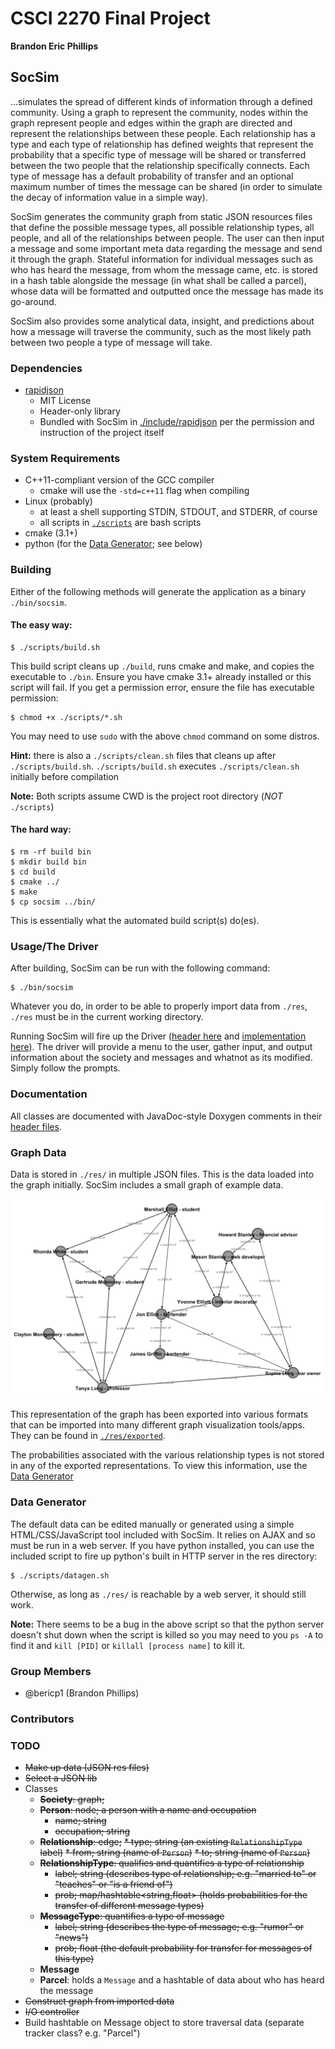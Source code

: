# CSCI 2270 Final Project

**Brandon Eric Phillips**

##  SocSim

...simulates the spread of different kinds of information through a defined community. Using a graph to represent the
community, nodes within the graph represent people and edges within the graph are directed and represent the
relationships between these people. Each relationship has a type and each type of relationship has defined weights that
represent the probability that a specific type of message will be shared or transferred between the two people
that the relationship specifically connects. Each type of message has a default probability of transfer and an optional
maximum number of times the message can be shared (in order to simulate the decay of information value in a simple way).

SocSim generates the community graph from static JSON resources files that define the possible message types, all
possible relationship types, all people, and all of the relationships between people. The user can then input a message
and some important meta data regarding the message and send it through the graph. Stateful information for individual
messages such as who has heard the message, from whom the message came, etc. is stored in a hash table alongside the
message (in what shall be called a parcel), whose data will be formatted and outputted once the message has made its
go-around.

SocSim also provides some analytical data, insight, and predictions about how a message will traverse the community,
such as the most likely path between two people a type of message will take.

### Dependencies

 * [rapidjson](https://github.com/miloyip/rapidjson/)
    * MIT License
    * Header-only library
    * Bundled with SocSim in [./include/rapidjson](include/rapidjson) per the permission and instruction of the project
      itself

### System Requirements

 * C++11-compliant version of the GCC compiler
    * cmake will use the `-std=c++11` flag when compiling
 * Linux (probably)
    * at least a shell supporting STDIN, STDOUT, and STDERR, of course
    * all scripts in [`./scripts`](scripts) are bash scripts
 * cmake (3.1+)
 * python (for the [Data Generator](#data-generator); see below)

### Building

Either of the following methods will generate the application as a binary `./bin/socsim`.

#### The easy way:

    $ ./scripts/build.sh
    
This build script cleans up `./build`, runs cmake and make, and copies the executable to `./bin`. Ensure you have
cmake 3.1+ already installed or this script will fail. If you get a permission error, ensure the file has executable
permission:

    $ chmod +x ./scripts/*.sh
    
You  may need to use `sudo` with the above `chmod` command on some distros.

**Hint:** there is also a `./scripts/clean.sh` files that cleans up after `./scripts/build.sh`. `./scripts/build.sh`
executes `./scripts/clean.sh` initially before compilation

**Note:** Both scripts assume CWD is the project root directory (*NOT* `./scripts`)

#### The hard way:

    $ rm -rf build bin
    $ mkdir build bin
    $ cd build
    $ cmake ../
    $ make
    $ cp socsim ../bin/
    
This is essentially what the automated build script(s) do(es).

### Usage/The Driver

After building, SocSim can be run with the following command:

    $ ./bin/socsim
    
Whatever you do, in order to be able to properly import data from `./res`, `./res` must be in the current working
directory.

Running SocSim will fire up the Driver ([header here](include/Driver.h) and [implementation here](src/Driver.cpp)). The
driver will provide a menu to the user, gather input, and output information about the society and messages and whatnot
as its modified. Simply follow the prompts.

### Documentation

All classes are documented with JavaDoc-style Doxygen comments in their [header files](include/).

### Graph Data

Data is stored in `./res/` in multiple JSON files. This is the data loaded into the graph initially. SocSim includes
a small graph of example data.

![Default data graph](res/exported/default_data.png)

This representation of the graph has been exported into various formats that can be imported into many different
graph visualization tools/apps. They can be found in [`./res/exported`](res/exported).

The probabilities associated with the various relationship types is not stored in any of the exported representations.
To view this information, use the [Data Generator](#data-generator)

### Data Generator

The default data can be edited manually or generated using a simple HTML/CSS/JavaScript tool included with SocSim.
It relies on AJAX and so must be run in a web server. If you have python installed, you can use the included script
to fire up python's built in HTTP server in the res directory:

    $ ./scripts/datagen.sh
    
Otherwise, as long as `./res/` is reachable by a web server, it should still work.

**Note:** There seems to be a bug in the above script so that the python server doesn't shut down when the script is
killed so you may need to you `ps -A` to find it and `kill [PID]` or `killall [process name]` to kill it.

### Group Members

 * @bericp1 (Brandon Phillips)

### Contributors

### TODO

 * ~~Make up data (JSON res files)~~
 * ~~Select a JSON lib~~
 * Classes
    * ~~**Society**: graph;~~
    * ~~**Person**: node; a person with a name and occupation~~
        * ~~name; string~~
        * ~~occupation; string~~
    * ~~**Relationship**: edge;~~
        ~~* type; string (an existing `RelationshipType` label)~~
        ~~* from; string (name of `Person`)~~
        ~~* to; string (name of `Person`)~~
    * ~~**RelationshipType**: qualifies and quantifies a type of relationship~~
        * ~~label; string (describes type of relationship; e.g. "married to" or "teaches" or "is a friend of")~~
        * ~~prob; map/hashtable<string,float> (holds probabilities for the transfer of different message types)~~
    * ~~**MessageType**: quantifies a type of message~~
        * ~~label; string (describes the type of message; e.g. "rumor" or "news")~~
        * ~~prob; float (the default probability for transfer for messages of this type)~~
    * **Message**
    * **Parcel**: holds a `Message` and a hashtable of data about who has heard the message
 * ~~Construct graph from imported data~~
 * ~~I/O controller~~
 * Build hashtable on Message object to store traversal data (separate tracker class? e.g. "Parcel")